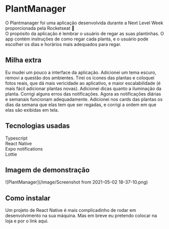 # PlantManager

O Plantmanager foi uma aplicação desenvolvida durante a Next Level Week proporcionada pela Rocketseat :rocket:
<br/> O propósito da aplicação é lembrar o usuário de regar as suas plantinhas. O app contém instruções de como regar cada planta, e o usuário pode escolher os dias e horários mais adequados para regar.

## Milha extra

Eu mudei um pouco a interface da aplicação. Adicionei um tema escuro, removi a questão dos ambientes. 
Tirei os ícones das plantas e coloquei fotos reais, que dá mais vericidade ao aplicativo, e maior escalabilidade (é mais fácil adicionar plantas novas).
Adicionei dicas quanto a iluminação da planta.
Corrigi alguns erros das notificações. Agora as notificações diárias e semanais funcionam adequadamente. 
Adicionei nos cards das plantas os dias da semana que elas tem que ser regadas, e corrigi a ordem em que elas são exibidas em tela. 

## Tecnologias usadas

Typescript
<br/>React Native
<br/>Expo notifications
<br/>Lottie

## Imagem de demonstração
![PlantManager](/image/Screenshot from 2021-05-02 18-37-10.png)

## Como instalar 

Um projeto de React Native é mais complicadinho de rodar em desenvolvimento na sua máquina. Mas em breve eu pretendo colocar na loja e por o link aqui.
